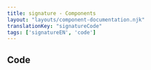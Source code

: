 ```yaml
---
title: signature - Components
layout: "layouts/component-documentation.njk"
translationKey: "signatureCode"
tags: ['signatureEN', 'code']
---
```


## Code